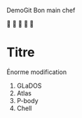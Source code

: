 DemoGit
Bon main chef

&#127874; &#127874; &#127874; &#127874; &#127874;

# Titre

Énorme modification

1. GLaDOS
2. Atlas
3. P-body
4. Chell
